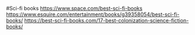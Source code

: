 #Sci-fi books
https://www.space.com/best-sci-fi-books
https://www.esquire.com/entertainment/books/g39358054/best-sci-fi-books/
https://best-sci-fi-books.com/17-best-colonization-science-fiction-books/